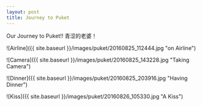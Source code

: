 ```yaml
---
layout: post
title: Journey to Puket
---
```


Our Journey to Puket!! 青涩的老婆！ 

![Airline]({{ site.baseurl }}/images/puket/20160825_112444.jpg "on Airline")

![Camera]({{ site.baseurl }}/images/puket/20160825_143228.jpg "Taking Camera")

![Dinner]({{ site.baseurl }}/images/puket/20160825_203916.jpg "Having Dinner")

![Kiss]({{ site.baseurl }}/images/puket/20160826_105330.jpg "A Kiss")